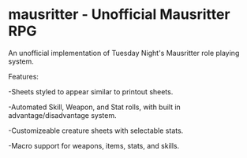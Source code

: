 # mausritter - Unofficial Mausritter RPG
An unofficial implementation of Tuesday Night's Mausritter role playing system.

Features:

  -Sheets styled to appear similar to printout sheets.
  
  -Automated Skill, Weapon, and Stat rolls, with built in advantage/disadvantage system.
  
  -Customizeable creature sheets with selectable stats.
  
  -Macro support for weapons, items, stats, and skills.
